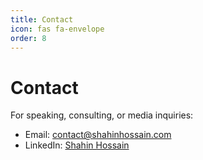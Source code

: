 ```yaml
---
title: Contact
icon: fas fa-envelope
order: 8
---
```


# Contact

For speaking, consulting, or media inquiries:

- Email: [contact@shahinhossain.com](mailto:contact@shahinhossain.com)
- LinkedIn: [Shahin Hossain](https://www.linkedin.com/in/shahin-hossain-82a02599/)
